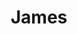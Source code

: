 ---
title: "James"
summary: "is used for this band - anything else needs its own artist name. Please do the necessary research and determine which \"James\" you are looking for. Formed in Manchester in 1982 by , , and . Signing, a year later, to 's label, before being snapped up by the . Their folksy/indie sound found early cult status, before they became big chart toppers. Well almost, 'Sit Down' reached no. 2 in the UK singles charts, quickly followed by a no. 2 album, 'Seven'. The band split up in 2001, before re-forming some years later."
image: "james.jpg"
apple_music_artist_url: "https://music.apple.com/gb/artist/james/130451"
wikipedia_url: "none"
---